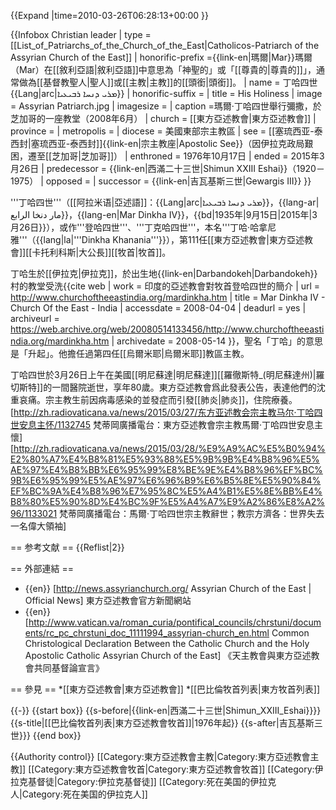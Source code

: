 {{Expand |time=2010-03-26T06:28:13+00:00 }}

{{Infobox Christian leader
| type = [[List_of_Patriarchs_of_the_Church_of_the_East|Catholicos-Patriarch of the Assyrian Church of the East]]
| honorific-prefix ={{link-en|瑪爾|Mar}}<ref>瑪爾（Mar）在[[敘利亞語|敘利亞語]]中意思為「神聖的」或「[[尊貴的|尊貴的]]」，通常做為[[基督教聖人|聖人]]或[[主教|主教]]的[[頭銜|頭銜]]。</ref>
| name = 丁哈四世 <br />{{Lang|arc|ܡܪܝ ܕܢܚܐ ܪܒܝܥܝܐ}}
| honorific-suffix = 
| title = His Holiness
| image = Assyrian Patriarch.jpg
| imagesize = 
| caption =瑪爾‧丁哈四世舉行彌撒，於芝加哥的一座教堂（2008年6月）
| church = [[東方亞述教會|東方亞述教會]]
| province = 
| metropolis = 
| diocese = 美國東部宗主教區
| see = [[塞琉西亚-泰西封|塞琉西亚-泰西封]]{{link-en|宗主教座|Apostolic See}}（因伊拉克政局艱困，遷至[[芝加哥|芝加哥]]）
| enthroned = 1976年10月17日
| ended = 2015年3月26日
| predecessor = {{link-en|西滿二十三世|Shimun XXIII Eshai}}（1920－1975）
| opposed = 
| successor = {{link-en|吉瓦基斯三世|Gewargis III}}
}}

'''丁哈四世'''（[[阿拉米语|亞述語]]：{{Lang|arc|ܡܪܝ ܕܢܚܐ ܪܒܝܥܝܐ}}，{{lang-ar|مار دنخا الرابع}}，{{lang-en|Mar Dinkha IV}}，{{bd|1935年|9月15日|2015年|3月26日}}），或作'''登哈四世'''、'''丁克哈四世'''，本名'''丁哈·哈拿尼雅'''（{{lang|la|'''Dinkha Khanania'''}}），第111任[[東方亞述教會|東方亞述教會]][[卡托利科斯|大公長]][[牧首|牧首]]。<ref name=Van/>

丁哈生於[[伊拉克|伊拉克]]，於出生地{{link-en|Darbandokeh|Darbandokeh}}村的教堂受洗<ref>{{cite web | work = 印度的亞述教會對牧首登哈四世的簡介 | url = http://www.churchoftheeastindia.org/mardinkha.htm | title = Mar Dinkha IV - Church Of the East - India | accessdate = 2008-04-04 | deadurl = yes | archiveurl = https://web.archive.org/web/20080514133456/http://www.churchoftheeastindia.org/mardinkha.htm | archivedate = 2008-05-14 }}</ref>，聖名「丁哈」的意思是「升起」。他擔任過第四任[[烏爾米耶|烏爾米耶]]教區主教。

丁哈四世於3月26日上午在美國[[明尼蘇達|明尼蘇達]][[羅徹斯特_(明尼蘇達州)|羅切斯特]]的一間醫院逝世，享年80歲。東方亞述教會爲此發表公告，表達他們的沈重哀痛。宗主教生前因病毒感染的並發症而引發[[肺炎|肺炎]]，住院療養。<ref name=Van>[http://zh.radiovaticana.va/news/2015/03/27/东方亚述教会宗主教马尔‧丁哈四世安息主怀/1132745 梵蒂岡廣播電台：東方亞述教會宗主教馬爾‧丁哈四世安息主懷]</ref>
<ref>[http://zh.radiovaticana.va/news/2015/03/28/%E9%A9%AC%E5%B0%94%E2%80%A7%E4%B8%81%E5%93%88%E5%9B%9B%E4%B8%96%E5%AE%97%E4%B8%BB%E6%95%99%E8%BE%9E%E4%B8%96%EF%BC%9B%E6%95%99%E5%AE%97%E6%96%B9%E6%B5%8E%E5%90%84%EF%BC%9A%E4%B8%96%E7%95%8C%E5%A4%B1%E5%8E%BB%E4%B8%80%E5%90%8D%E4%BC%9F%E5%A4%A7%E9%A2%86%E8%A2%96/1133021 梵蒂岡廣播電台：馬爾‧丁哈四世宗主教辭世；教宗方濟各：世界失去一名偉大領袖]</ref>

== 参考文献 ==
{{Reflist|2}}

== 外部連結 ==
* {{en}} [http://news.assyrianchurch.org/ Assyrian Church of the East | Official News] 東方亞述教會官方新聞網站
* {{en}} [http://www.vatican.va/roman_curia/pontifical_councils/chrstuni/documents/rc_pc_chrstuni_doc_11111994_assyrian-church_en.html Common Christological Declaration Between the Catholic Church and the Holy Apostolic Catholic Assyrian Church of the East] 《天主教會與東方亞述教會共同基督論宣言》

== 參見 ==
*[[東方亞述教會|東方亞述教會]]
*[[巴比倫牧首列表|東方牧首列表]]

{{-}}
{{start box}}
{{s-before|{{link-en|西滿二十三世|Shimun_XXIII_Eshai}}}}
{{s-title|[[巴比倫牧首列表|東方亞述教會牧首]]|1976年起}}
{{s-after|吉瓦基斯三世}}}
{{end box}}

{{Authority control}}
[[Category:東方亞述教會主教|Category:東方亞述教會主教]]
[[Category:東方亞述教會牧首|Category:東方亞述教會牧首]]
[[Category:伊拉克基督徒|Category:伊拉克基督徒]]
[[Category:死在美国的伊拉克人|Category:死在美国的伊拉克人]]